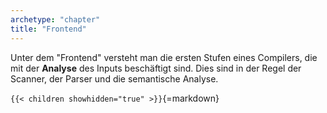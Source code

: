 ```yaml
---
archetype: "chapter"
title: "Frontend"
---
```



Unter dem "Frontend" versteht man die ersten Stufen eines Compilers,
die mit der **Analyse** des Inputs beschäftigt sind. Dies sind in der
Regel der Scanner, der Parser und die semantische Analyse.


`{{< children showhidden="true" >}}`{=markdown}
